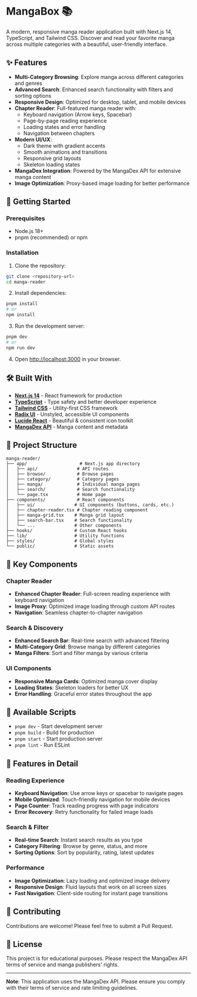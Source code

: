 # MangaBox 📚

A modern, responsive manga reader application built with Next.js 14, TypeScript, and Tailwind CSS. Discover and read your favorite manga across multiple categories with a beautiful, user-friendly interface.

## ✨ Features

- **Multi-Category Browsing**: Explore manga across different categories and genres
- **Advanced Search**: Enhanced search functionality with filters and sorting options
- **Responsive Design**: Optimized for desktop, tablet, and mobile devices
- **Chapter Reader**: Full-featured manga reader with:
  - Keyboard navigation (Arrow keys, Spacebar)
  - Page-by-page reading experience
  - Loading states and error handling
  - Navigation between chapters
- **Modern UI/UX**: 
  - Dark theme with gradient accents
  - Smooth animations and transitions
  - Responsive grid layouts
  - Skeleton loading states
- **MangaDex Integration**: Powered by the MangaDex API for extensive manga content
- **Image Optimization**: Proxy-based image loading for better performance

## 🚀 Getting Started

### Prerequisites

- Node.js 18+ 
- pnpm (recommended) or npm

### Installation

1. Clone the repository:
```bash
git clone <repository-url>
cd manga-reader
```

2. Install dependencies:
```bash
pnpm install
# or
npm install
```

3. Run the development server:
```bash
pnpm dev
# or
npm run dev
```

4. Open [http://localhost:3000](http://localhost:3000) in your browser.

## 🛠️ Built With

- **[Next.js 14](https://nextjs.org/)** - React framework for production
- **[TypeScript](https://www.typescriptlang.org/)** - Type safety and better developer experience
- **[Tailwind CSS](https://tailwindcss.com/)** - Utility-first CSS framework
- **[Radix UI](https://www.radix-ui.com/)** - Unstyled, accessible UI components
- **[Lucide React](https://lucide.dev/)** - Beautiful & consistent icon toolkit
- **[MangaDex API](https://api.mangadex.org/)** - Manga content and metadata

## 📁 Project Structure

```
manga-reader/
├── app/                    # Next.js app directory
│   ├── api/               # API routes
│   ├── browse/            # Browse pages
│   ├── category/          # Category pages
│   ├── manga/             # Individual manga pages
│   ├── search/            # Search functionality
│   └── page.tsx           # Home page
├── components/            # React components
│   ├── ui/               # UI components (buttons, cards, etc.)
│   ├── chapter-reader.tsx # Chapter reading component
│   ├── manga-grid.tsx    # Manga grid layout
│   ├── search-bar.tsx    # Search functionality
│   └── ...               # Other components
├── hooks/                # Custom React hooks
├── lib/                  # Utility functions
├── styles/               # Global styles
└── public/               # Static assets
```

## 🎨 Key Components

### Chapter Reader
- **Enhanced Chapter Reader**: Full-screen reading experience with keyboard navigation
- **Image Proxy**: Optimized image loading through custom API routes
- **Navigation**: Seamless chapter-to-chapter navigation

### Search & Discovery
- **Enhanced Search Bar**: Real-time search with advanced filtering
- **Multi-Category Grid**: Browse manga by different categories
- **Manga Filters**: Sort and filter manga by various criteria

### UI Components
- **Responsive Manga Cards**: Optimized manga cover display
- **Loading States**: Skeleton loaders for better UX
- **Error Handling**: Graceful error states throughout the app

## 🔧 Available Scripts

- `pnpm dev` - Start development server
- `pnpm build` - Build for production
- `pnpm start` - Start production server
- `pnpm lint` - Run ESLint

## 🌟 Features in Detail

### Reading Experience
- **Keyboard Navigation**: Use arrow keys or spacebar to navigate pages
- **Mobile Optimized**: Touch-friendly navigation for mobile devices
- **Page Counter**: Track reading progress with page indicators
- **Error Recovery**: Retry functionality for failed image loads

### Search & Filter
- **Real-time Search**: Instant search results as you type
- **Category Filtering**: Browse by genre, status, and more
- **Sorting Options**: Sort by popularity, rating, latest updates

### Performance
- **Image Optimization**: Lazy loading and optimized image delivery
- **Responsive Design**: Fluid layouts that work on all screen sizes
- **Fast Navigation**: Client-side routing for instant page transitions

## 🤝 Contributing

Contributions are welcome! Please feel free to submit a Pull Request.

## 📄 License

This project is for educational purposes. Please respect the MangaDex API terms of service and manga publishers' rights.

---

**Note**: This application uses the MangaDex API. Please ensure you comply with their terms of service and rate limiting guidelines. 